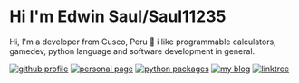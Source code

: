 # Hi I'm Edwin Saul/Saul11235

Hi, I'm a developer from Cusco, Peru :rocket: 
i like programmable calculators, gamedev, python language
and software development in general.

[![github profile](https://img.shields.io/badge/-github_profile-black)](https://github.com/Saul11235)
[![personal page](https://img.shields.io/badge/-personal_page-red)](https://edwinsaul.com)
[![python packages](https://img.shields.io/badge/-python_packages-green)](https://pypi.org/user/EdwinSaul/)
[![my blog](https://img.shields.io/badge/-illarisoft-blue)](https://www.illarisoft.com/)
[![linktree](https://img.shields.io/badge/-linktree-purple)](https://linktr.ee/edwinsaul)


